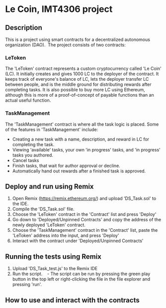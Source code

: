 # Le Coin, IMT4306 project

## Description
This is a project using smart contracts for a decentralized autonomous organization (DAO). 
The project consists of two contracts:
### LeToken
The 'LeToken' contract represents a custom cryptocurrency called 'Le Coin' (LC). It initially creates and gives 1000 LC to the deployer of the contract. It keeps track of everyone's balance of LC, lets the deployer transfer LC between people, and is the middle ground for distributing rewards after completing tasks. It is also possible to buy more LC using Ethereum, although this is more of a proof-of-concept of payable functions than an actual useful function. 
### TaskManagement
The 'TaskManagement' contract is where all the task logic is placed. Some of the features in 'TaskManagement' include:
- Creating a new task with a name, description, and reward in LC for completing the task. 
- Viewing 'available' tasks, your own 'in progress' tasks, and 'in progress' tasks you authored.
- Cancel tasks
- Finish tasks, that wait for author approval or decline.
- Automatically hand out rewards after a finished task is approved.

## Deploy and run using Remix 
1. Open Remix (https://remix.ethereum.org/) and upload 'DS_Task.sol' to the IDE.
2. Compile the 'DS_Task.sol' file. 
3. Choose the 'LeToken' contract in the 'Contract' list and press 'Deploy'
4. Go down to 'Deployed/Unpinned Contracts' and copy the address of the newly deployed 'LeToken' contract.
5. Choose the 'TaskManagement' contract in the 'Contract' list, paste the 'LeToken' address into the input, and press 'Deploy'
6. Interact with the contract under 'Deployed/Unpinned Contracts'

## Running the tests using Remix
1. Upload 'DS_Task_test.js' to the Remix IDE
2. Run the script.
   - The script can be run by pressing the green play button in the top left or right-clicking the file in the file explorer and pressing 'run'.

## How to use and interact with the contracts

